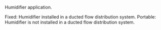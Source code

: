 Humidifier application.

Fixed: Humidifier installed in a ducted flow distribution system.
Portable: Humidifier is not installed in a ducted flow distribution system.
